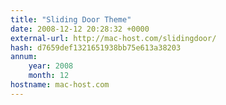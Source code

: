 ```yaml
---
title: "Sliding Door Theme"
date: 2008-12-12 20:28:32 +0000
external-url: http://mac-host.com/slidingdoor/
hash: d7659def1321651938bb75e613a38203
annum:
    year: 2008
    month: 12
hostname: mac-host.com
---
```



